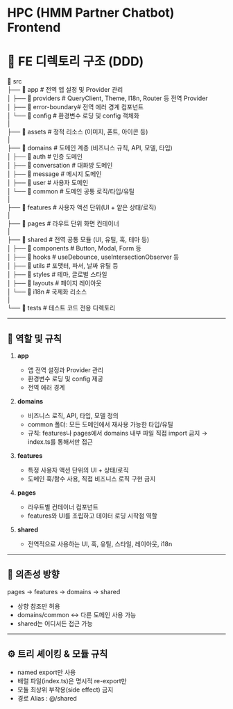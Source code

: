 # HPC (HMM Partner Chatbot) Frontend

# 📂 FE 디렉토리 구조 (DDD)

📂 src  
├── 📂 app # 전역 앱 설정 및 Provider 관리  
│ ├── 📂 providers # QueryClient, Theme, I18n, Router 등 전역 Provider  
│ ├── 📂 error-boundary# 전역 에러 경계 컴포넌트  
│ └── 📂 config # 환경변수 로딩 및 config 객체화  
│  
├── 📂 assets # 정적 리소스 (이미지, 폰트, 아이콘 등)  
│  
├── 📂 domains # 도메인 계층 (비즈니스 규칙, API, 모델, 타입)  
│ ├── 📂 auth # 인증 도메인  
│ ├── 📂 conversation # 대화방 도메인  
│ ├── 📂 message # 메시지 도메인  
│ ├── 📂 user # 사용자 도메인  
│ └── 📂 common # 도메인 공통 로직/타입/유틸  
│  
├── 📂 features # 사용자 액션 단위(UI + 얕은 상태/로직)  
│  
├── 📂 pages # 라우트 단위 화면 컨테이너  
│  
├── 📂 shared # 전역 공통 모듈 (UI, 유틸, 훅, 테마 등)  
│ ├── 📂 components # Button, Modal, Form 등  
│ ├── 📂 hooks # useDebounce, useIntersectionObserver 등  
│ ├── 📂 utils # 포맷터, 파서, 날짜 유틸 등  
│ ├── 📂 styles # 테마, 글로벌 스타일  
│ ├── 📂 layouts # 페이지 레이아웃  
│ └── 📂 i18n # 국제화 리소스  
│  
└── 📂 tests # 테스트 코드 전용 디렉토리

---

## 📌 역할 및 규칙

1. **app**
   - 앱 전역 설정과 Provider 관리
   - 환경변수 로딩 및 config 제공
   - 전역 에러 경계

2. **domains**
   - 비즈니스 로직, API, 타입, 모델 정의
   - common 폴더: 모든 도메인에서 재사용 가능한 타입/유틸
   - 규칙: features나 pages에서 domains 내부 파일 직접 import 금지 → index.ts를 통해서만 접근

3. **features**
   - 특정 사용자 액션 단위의 UI + 상태/로직
   - 도메인 훅/함수 사용, 직접 비즈니스 로직 구현 금지

4. **pages**
   - 라우트별 컨테이너 컴포넌트
   - features와 UI를 조립하고 데이터 로딩 시작점 역할

5. **shared**
   - 전역적으로 사용하는 UI, 훅, 유틸, 스타일, 레이아웃, i18n

---

## 🔄 의존성 방향

pages → features → domains → shared

- 상향 참조만 허용
- domains/common ↔ 다른 도메인 사용 가능
- shared는 어디서든 접근 가능

---

## ⚙️ 트리 셰이킹 & 모듈 규칙

- named export만 사용
- 배럴 파일(index.ts)은 명시적 re-export만
- 모듈 최상위 부작용(side effect) 금지
- 경로 Alias : @/shared
